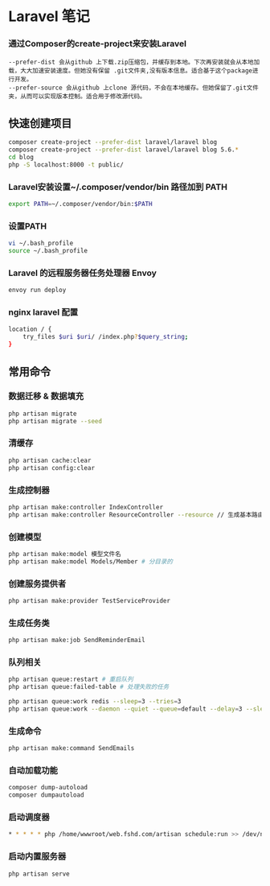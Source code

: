 # Laravel 笔记

### 通过Composer的create-project来安装Laravel

    --prefer-dist 会从github 上下载.zip压缩包，并缓存到本地。下次再安装就会从本地加载，大大加速安装速度。但她没有保留 .git文件夹,没有版本信息。适合基于这个package进行开发。
    --prefer-source 会从github 上clone 源代码，不会在本地缓存。但她保留了.git文件夹，从而可以实现版本控制。适合用于修改源代码。

## 快速创建项目
```sh
composer create-project --prefer-dist laravel/laravel blog
composer create-project --prefer-dist laravel/laravel blog 5.6.*
cd blog
php -S localhost:8000 -t public/
```

### Laravel安装设置~/.composer/vendor/bin 路径加到 PATH
```sh
export PATH=~/.composer/vendor/bin:$PATH
```

### 设置PATH
```sh
vi ~/.bash_profile
source ~/.bash_profile
```

### Laravel 的远程服务器任务处理器 Envoy
```sh
envoy run deploy
```

### nginx laravel 配置
```sh
location / {
    try_files $uri $uri/ /index.php?$query_string;
}
```

## 常用命令
### 数据迁移 & 数据填充
```sh
php artisan migrate
php artisan migrate --seed
```

### 清缓存
```sh
php artisan cache:clear
php artisan config:clear
```

### 生成控制器
```sh
php artisan make:controller IndexController
php artisan make:controller ResourceController --resource // 生成基本路由方法
```

### 创建模型
```sh
php artisan make:model 模型文件名
php artisan make:model Models/Member # 分目录的
```

### 创建服务提供者
```sh
php artisan make:provider TestServiceProvider
```

### 生成任务类
```sh
php artisan make:job SendReminderEmail
```

### 队列相关
```sh
php artisan queue:restart # 重启队列
php artisan queue:failed-table # 处理失败的任务

php artisan queue:work redis --sleep=3 --tries=3
php artisan queue:work --daemon --quiet --queue=default --delay=3 --sleep=3 --tries=3
```

### 生成命令
```sh
php artisan make:command SendEmails
```

### 自动加载功能
```sh
composer dump-autoload
composer dumpautoload
```

### 启动调度器
```sh
* * * * * php /home/wwwroot/web.fshd.com/artisan schedule:run >> /dev/null 2>&1
```

### 启动内置服务器
```sh
php artisan serve
```

